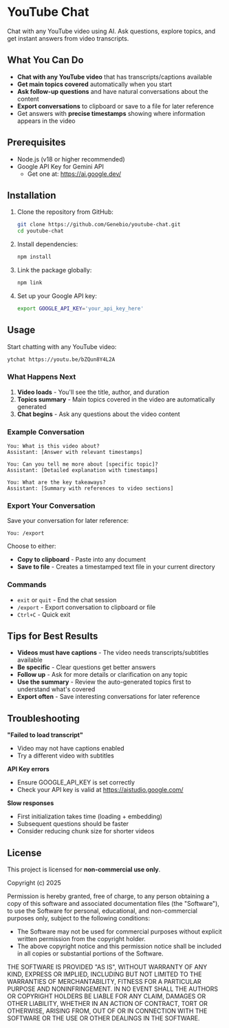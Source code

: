 # YouTube Chat

Chat with any YouTube video using AI. Ask questions, explore topics, and get instant answers from video transcripts.

## What You Can Do

- **Chat with any YouTube video** that has transcripts/captions available
- **Get main topics covered** automatically when you start
- **Ask follow-up questions** and have natural conversations about the content
- **Export conversations** to clipboard or save to a file for later reference
- Get answers with **precise timestamps** showing where information appears in the video

## Prerequisites

- Node.js (v18 or higher recommended)
- Google API Key for Gemini API
  - Get one at: https://ai.google.dev/

## Installation

1. Clone the repository from GitHub:
   ```bash
   git clone https://github.com/Genebio/youtube-chat.git
   cd youtube-chat
   ```

2. Install dependencies:
   ```bash
   npm install
   ```

3. Link the package globally:
   ```bash
   npm link
   ```

4. Set up your Google API key:
   ```bash
   export GOOGLE_API_KEY='your_api_key_here'
   ```

## Usage

Start chatting with any YouTube video:

```bash
ytchat https://youtu.be/bZQun8Y4L2A
```

### What Happens Next

1. **Video loads** - You'll see the title, author, and duration
2. **Topics summary** - Main topics covered in the video are automatically generated
3. **Chat begins** - Ask any questions about the video content

### Example Conversation

```
You: What is this video about?
Assistant: [Answer with relevant timestamps]

You: Can you tell me more about [specific topic]?
Assistant: [Detailed explanation with timestamps]

You: What are the key takeaways?
Assistant: [Summary with references to video sections]
```

### Export Your Conversation

Save your conversation for later reference:

```
You: /export
```

Choose to either:
- **Copy to clipboard** - Paste into any document
- **Save to file** - Creates a timestamped text file in your current directory

### Commands

- `exit` or `quit` - End the chat session
- `/export` - Export conversation to clipboard or file
- `Ctrl+C` - Quick exit

## Tips for Best Results

- **Videos must have captions** - The video needs transcripts/subtitles available
- **Be specific** - Clear questions get better answers
- **Follow up** - Ask for more details or clarification on any topic
- **Use the summary** - Review the auto-generated topics first to understand what's covered
- **Export often** - Save interesting conversations for later reference

## Troubleshooting

**"Failed to load transcript"**
- Video may not have captions enabled
- Try a different video with subtitles

**API Key errors**
- Ensure GOOGLE_API_KEY is set correctly
- Check your API key is valid at https://aistudio.google.com/

**Slow responses**
- First initialization takes time (loading + embedding)
- Subsequent questions should be faster
- Consider reducing chunk size for shorter videos

## License

This project is licensed for **non-commercial use only**.

Copyright (c) 2025

Permission is hereby granted, free of charge, to any person obtaining a copy of this software and associated documentation files (the "Software"), to use the Software for personal, educational, and non-commercial purposes only, subject to the following conditions:

- The Software may not be used for commercial purposes without explicit written permission from the copyright holder.
- The above copyright notice and this permission notice shall be included in all copies or substantial portions of the Software.

THE SOFTWARE IS PROVIDED "AS IS", WITHOUT WARRANTY OF ANY KIND, EXPRESS OR IMPLIED, INCLUDING BUT NOT LIMITED TO THE WARRANTIES OF MERCHANTABILITY, FITNESS FOR A PARTICULAR PURPOSE AND NONINFRINGEMENT. IN NO EVENT SHALL THE AUTHORS OR COPYRIGHT HOLDERS BE LIABLE FOR ANY CLAIM, DAMAGES OR OTHER LIABILITY, WHETHER IN AN ACTION OF CONTRACT, TORT OR OTHERWISE, ARISING FROM, OUT OF OR IN CONNECTION WITH THE SOFTWARE OR THE USE OR OTHER DEALINGS IN THE SOFTWARE.